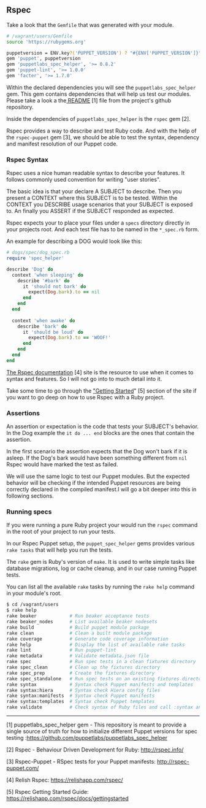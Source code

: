 ## Rspec

Take a look that the `Gemfile` that was generated with your module.

```bash
# /vagrant/users/Gemfile
source 'https://rubygems.org'

puppetversion = ENV.key?('PUPPET_VERSION') ? "#{ENV['PUPPET_VERSION']}" : ['>= 3.3']
gem 'puppet', puppetversion
gem 'puppetlabs_spec_helper', '>= 0.8.2'
gem 'puppet-lint', '>= 1.0.0'
gem 'facter', '>= 1.7.0'
```

Within the declared dependencies you will see the `puppetlabs_spec_helper` gem. This gem contains dependencies that will help us test our modules. Please take a look a the[ README](https://github.com/puppetlabs/puppetlabs_spec_helper) [1] file from the project's github repository.

Inside the dependencies of `puppetlabs_spec_helper` is the `rspec` gem [2]. 

Rspec provides a way to describe and test Ruby code. And with the help of the `rspec-puppet` gem [3], we should be able to test the syntax, dependency and manifest resolution of our Puppet code.

### Rspec Syntax

Rspec uses a nice human readable syntax to describe your features. It follows commonly used convention for writing "user stories". 

The basic idea is that your declare A SUBJECT to describe. Then you present a CONTEXT where this SUBJECT is to be tested. Within the CONTEXT you DESCRIBE usage scenarios that your SUBJECT is exposed to. An finally you ASSERT if the SUBJECT responded as expected.

Rspec expects your to place your files under a `specs` directory directly in your projects root. And each test file has to be named in the `*_spec.rb` form. 

An example for describing a DOG would look like this:

```ruby
# dogs/spec/dog_spec.rb
require 'spec_helper'

describe 'Dog' do
  context 'when sleeping' do
    describe '#bark' do
      it 'should not bark' do
        expect(Dog.bark).to == nil
      end
    end
  end
  
  context 'when awake' do
    describe 'bark' do
      it 'should be loud' do
        expect(Dog.bark).to == 'WOOF!'
      end
    end
  end
end
```

[The Rspec documentation](https://relishapp.com/rspec/) [4] site is the resource to use when it comes to syntax and features. So I will not go into to much detail into it. 

Take some time to go through the ["Getting Started](https://relishapp.com/rspec/docs/gettingstarted)" [5] section of the site if you want to go deep on how to use Rspec with a Ruby project.

### Assertions

An assertion or expectation is the code that tests your SUBJECT's behavior. In the Dog example the `it do ... end` blocks are the ones that contain the assertion.

In the first scenario the assertion expects that the Dog won't bark if it is asleep. If the Dog's bark would have been something different from `nil` Rspec would have marked the test as failed.

We will use the same logic to test our Puppet modules. But the expected behavior will be checking if the intended Puppet resources are being correctly declared in the compiled manifest.I will go a bit deeper into this in following sections.


### Running specs

If you were running a pure Ruby project your would run the `rspec` command in the root of your project to run your tests.

In our Rspec Puppet setup, the `puppet_spec_helper` gems provides various `rake tasks` that will help you run the tests.

The `rake` gem is Ruby's version of `make`. It is used to write simple tasks like database migrations, log or cache cleanup, and in our case running Puppet tests.

You can list all the available `rake` tasks by running the `rake help` command in your module's root.

```bash
$ cd /vagrant/users
$ rake help
rake beaker            # Run beaker acceptance tests
rake beaker_nodes      # List available beaker nodesets
rake build             # Build puppet module package
rake clean             # Clean a built module package
rake coverage          # Generate code coverage information
rake help              # Display the list of available rake tasks
rake lint              # Run puppet-lint
rake metadata          # Validate metadata.json file
rake spec              # Run spec tests in a clean fixtures directory
rake spec_clean        # Clean up the fixtures directory
rake spec_prep         # Create the fixtures directory
rake spec_standalone   # Run spec tests on an existing fixtures directory
rake syntax            # Syntax check Puppet manifests and templates
rake syntax:hiera      # Syntax check Hiera config files
rake syntax:manifests  # Syntax check Puppet manifests
rake syntax:templates  # Syntax check Puppet templates
rake validate          # Check syntax of Ruby files and call :syntax and :metadata / Validate manifests, templates, and ruby files
```




---

[1] puppetlabs_spec_helper gem - This repository is meant to provide a single source of truth for how to initialize different Puppet versions for spec testing :https://github.com/puppetlabs/puppetlabs_spec_helper

[2] Rspec - Behaviour Driven Development for Ruby: http://rspec.info/

[3] Rspec-Puppet - RSpec tests for your Puppet manifests: http://rspec-puppet.com/

[4] Relish Rspec: https://relishapp.com/rspec/

[5] Rspec Getting Started Guide: https://relishapp.com/rspec/docs/gettingstarted
